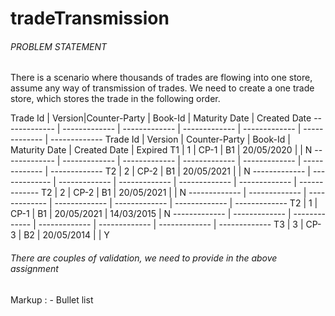 # tradeTransmission

###### PROBLEM STATEMENT <h6> 
  There is a scenario where thousands of trades are flowing into one store, assume any way of transmission of trades. We need to create a one trade store, which stores the trade     in the following order.
  
       
       
  Trade Id | Version|Counter-Party | Book-Id | Maturity Date | Created Date 
   ------------- | ------------- | ------------- | ------------- | ------------- | ------------- | -------------
      Trade Id     |        Version      |    Counter-Party	     |      Book-Id       |  Maturity Date   | Created Date  |   Expired
          T1     |        1      |     CP-1	     |      B1       |  20/05/2020   | <today date>  |      N
   ------------- | ------------- | ------------- | ------------- | ------------- | ------------- | -------------
          T2     |        2      |     CP-2	     |      B1       |  20/05/2021   | <today date>  |      N
   ------------- | ------------- | ------------- | ------------- | ------------- | ------------- | -------------
          T2     |        2      |     CP-2	     |      B1       |  20/05/2021   | <today date>  |      N
   ------------- | ------------- | ------------- | ------------- | ------------- | ------------- | -------------
          T2     |        1      |     CP-1	     |      B1       |  20/05/2021   |  14/03/2015   |      N
   ------------- | ------------- | ------------- | ------------- | ------------- | ------------- | -------------
          T3     |        3      |     CP-3	     |      B2       |  20/05/2014   | <today date>  |      Y
  

###### There are couples of validation, we need to provide in the above assignment <h6> 
  Markup : - Bullet list
